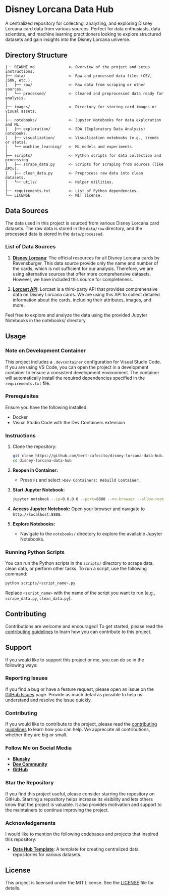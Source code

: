 # Disney Lorcana Data Hub

A centralized repository for collecting, analyzing, and exploring Disney Lorcana card data from various sources. Perfect for data enthusiasts, data scientists, and machine learning practitioners looking to explore structured datasets and gain insights into the Disney Lorcana universe.

## Directory Structure

``` plaintext
├── README.md               <- Overview of the project and setup instructions.
├── data/                   <- Raw and processed data files (CSV, JSON, etc.).
│   ├── raw/                <- Raw data from scraping or other sources.
│   └── processed/          <- Cleaned and preprocessed data ready for analysis.
│
├── images/                 <- Directory for storing card images or visual assets.
│
├── notebooks/              <- Jupyter Notebooks for data exploration and ML.
│   ├── exploration/        <- EDA (Exploratory Data Analysis) notebooks.
│   ├── visualization/      <- Visualization notebooks (e.g., trends or stats).
│   └── machine_learning/   <- ML models and experiments.
│
├── scripts/                <- Python scripts for data collection and processing.
│   ├── scrape_data.py      <- Scripts for scraping from sources (like APIs).
│   ├── clean_data.py       <- Preprocess raw data into clean datasets.
│   └── utils/              <- Helper utilities.
│
├── requirements.txt        <- List of Python dependencies.
└── LICENSE                 <- MIT license.
```

## Data Sources

The data used in this project is sourced from various Disney Lorcana card datasets. The raw data is stored in the `data/raw` directory, and the processed data is stored in the `data/processed`.

### List of Data Sources

1. [**Disney Lorcana**](https://www.disneylorcana.com/en-US/resources/): The official resources for all Disney Lorcana cards by Ravensburger. This data source provide only the name and number of the cards, which is not sufficient for our analysis. Therefore, we are using alternative sources that offer more comprehensive datasets. However, we have included this source for completeness.

2. [**Lorcast API**](https://lorcast.com/docs/api): Lorcast is a third-party API that provides comprehensive data on Disney Lorcana cards. We are using this API to collect detailed information about the cards, including their attributes, images, and more.

Feel free to explore and analyze the data using the provided Jupyter Notebooks in the notebooks/ directory

## Usage

### Note on Development Container

This project includes a `.devcontainer` configuration for Visual Studio Code. If you are using VS Code, you can open the project in a development container to ensure a consistent development environment. The container will automatically install the required dependencies specified in the `requirements.txt` file.

### Prerequisites

Ensure you have the following installed:

- Docker
- Visual Studio Code with the Dev Containers extension

### Instructions

1. Clone the repository:
    ```sh
    git clone https://github.com/bert-cafecito/disney-lorcana-data-hub.git
    cd disney-lorcana-data-hub
    ```

2. **Reopen in Container:**
    - Press `F1` and select `>Dev Containers: Rebuild Container`.

3. **Start Jupyter Notebook:**
    ```sh
    jupyter notebook --ip=0.0.0.0 --port=8888 --no-browser --allow-root
    ```

4. **Access Jupyter Notebook:**
    Open your browser and navigate to `http://localhost:8888`.

5. **Explore Notebooks:**
    - Navigate to the `notebooks/` directory to explore the available Jupyter Notebooks.

### Running Python Scripts

You can run the Python scripts in the `scripts/` directory to scrape data, clean data, or perform other tasks. To run a script, use the following command:

```sh
python scripts/<script_name>.py
```

Replace `<script_name>` with the name of the script you want to run (e.g., `scrape_data.py`, `clean_data.py`).

## Contributing

Contributions are welcome and encouraged! To get started, please read the [contributing guidelines](CONTRIBUTING.md) to learn how you can contribute to this project.

## Support

If you would like to support this project or me, you can do so in the following ways:

### Reporting Issues

If you find a bug or have a feature request, please open an issue on the [GitHub Issues](https://github.com/bert-cafecito/disney-lorcana-data-hub/issues) page. Provide as much detail as possible to help us understand and resolve the issue quickly.

### Contributing

If you would like to contribute to the project, please read the [contributing guidelines](CONTRIBUTING.md) to learn how you can help. We appreciate all contributions, whether they are big or small.

### Follow Me on Social Media

- [**Bluesky**](https://bsky.app/profile/bert-cafecito.bsky.social)
- [**Dev Community**](https://dev.to/bert-cafecito)
- [**GitHub**](https://github.com/bert-cafecito)


### Star the Repository

If you find this project useful, please consider starring the repository on GitHub. Starring a repository helps increase its visibility and lets others know that the project is valuable. It also provides motivation and support to the maintainers to continue improving the project.

### Acknowledgements

I would like to mention the following codebases and projects that inspired this repository:

- [**Data Hub Template**](https://github.com/bert-cafecito/data-hub-template): A template for creating centralized data repositories for various datasets.

## License

This project is licensed under the MIT License. See the [LICENSE](LICENSE) file for details.